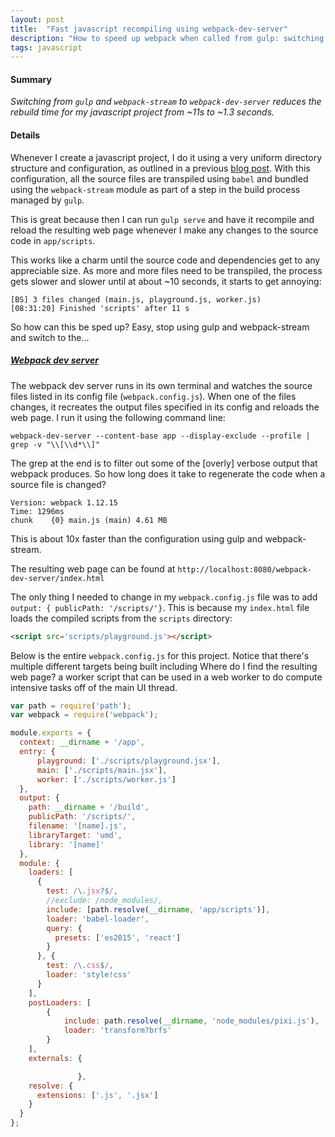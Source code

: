 ```yaml
---
layout: post
title:  "Fast javascript recompiling using webpack-dev-server"
description: "How to speed up webpack when called from gulp: switching from gulp and webpack-stream to webpack-dev-server reduces the rebuild time of a 5500 line javascript project from 11s to <2s"
tags: javascript
---
```


#### Summary

<i>Switching from `gulp` and `webpack-stream` to `webpack-dev-server` reduces
the rebuild time for my javascript project from ~11s to ~1.3 seconds.</i>

#### Details

Whenever I create a javascript project, I do it using a very uniform directory
structure and configuration, as outlined in a previous [blog
post](http://emptypipes.org/2016/03/02/es6-module/). With this configuration,
all the source files are transpiled using `babel` and bundled using the
`webpack-stream` module as part of a step in the build process managed by
`gulp`.

This is great because then I can run `gulp serve` and have it recompile and
reload the resulting web page whenever I make any changes to the source code in
`app/scripts`.

This works like a charm until the source code and dependencies get to any
appreciable size. As more and more files need to be transpiled, the process
gets slower and slower until at about ~10 seconds, it starts to get annoying:

```
[BS] 3 files changed (main.js, playground.js, worker.js)
[08:31:20] Finished 'scripts' after 11 s
```

So how can this be sped up? Easy, stop using gulp and webpack-stream and
switch to the...

##### [Webpack dev server](https://webpack.github.io/docs/webpack-dev-server.html)

The webpack dev server runs in its own terminal and watches the source files
listed in its config file (`webpack.config.js`). When one of the files changes, it
recreates the output files specified in its config and reloads the web page. I
run it using the following command line:

```
webpack-dev-server --content-base app --display-exclude --profile | grep -v "\\[\\d*\\]"
```

The grep at the end is to filter out some of the [overly] verbose output that webpack
produces. So how long does it take to regenerate the code when a source file is changed? 

```
Version: webpack 1.12.15
Time: 1296ms
chunk    {0} main.js (main) 4.61 MB
```

This is about 10x faster than the configuration using gulp and webpack-stream.

The resulting web page can be found at
`http://localhost:8080/webpack-dev-server/index.html`

The only thing I needed
to change in my `webpack.config.js` file was to add `output: { publicPath:
'/scripts/'}`.  This is because my `index.html` file loads the compiled scripts
from the `scripts` directory:

```html
<script src='scripts/playground.js'></script>
```

Below is the entire `webpack.config.js` for this project. Notice that there's multiple different targets being built including
Where do I find the resulting web page?
a worker script that can be used in a web worker to do compute intensive tasks off
of the main UI thread.

```javascript
var path = require('path');
var webpack = require('webpack');

module.exports = {
  context: __dirname + '/app',
  entry: {
      playground: ['./scripts/playground.jsx'],
      main: ['./scripts/main.jsx'],
      worker: ['./scripts/worker.js']
  },
  output: {
    path: __dirname + '/build',
    publicPath: '/scripts/',
    filename: '[name].js',
    libraryTarget: 'umd',
    library: '[name]'
  },
  module: {
    loaders: [
      {
        test: /\.jsx?$/,
        //exclude: /node_modules/,
        include: [path.resolve(__dirname, 'app/scripts')],
        loader: 'babel-loader',
        query: {
          presets: ['es2015', 'react']
        }
      }, {
        test: /\.css$/,
        loader: 'style!css'
      }
    ],
    postLoaders: [
        {
            include: path.resolve(__dirname, 'node_modules/pixi.js'),
            loader: 'transform?brfs'
        }
    ],
    externals: {

               },
    resolve: {
      extensions: ['.js', '.jsx']
    }
  }
};
```
